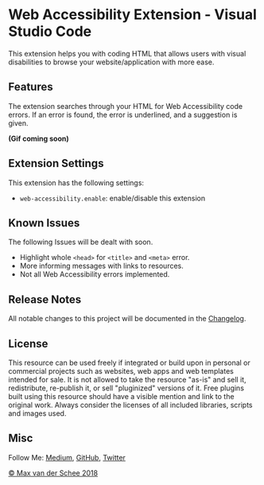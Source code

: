 # Web Accessibility Extension - Visual Studio Code
This extension helps you with coding HTML that allows users with visual disabilities to browse your website/application with more ease.

## Features
The extension searches through your HTML for Web Accessibility code errors.
If an error is found, the error is underlined, and a suggestion is given.

**(Gif coming soon)**

## Extension Settings
This extension has the following settings:
* `web-accessibility.enable`: enable/disable this extension

## Known Issues
The following Issues will be dealt with soon.
* Highlight whole `<head>` for `<title>` and `<meta>` error.
* More informing messages with links to resources.
* Not all Web Accessibility errors implemented.

## Release Notes
All notable changes to this project will be documented in the [Changelog](./CHANGELOG.md).

## License
This resource can be used freely if integrated or build upon in personal or commercial projects such as websites, web apps and web templates intended for sale. It is not allowed to take the resource "as-is" and sell it, redistribute, re-publish it, or sell "pluginized" versions of it. Free plugins built using this resource should have a visible mention and link to the original work. Always consider the licenses of all included libraries, scripts and images used.

## Misc

Follow Me: [Medium](https://medium.com/@maxvanderschee), [GitHub](https://github.com/mvdschee), [Twitter](https://twitter.com/maxvanderschee)

[© Max van der Schee 2018](https://maxvanderschee.nl)